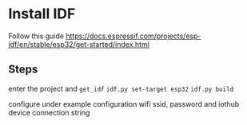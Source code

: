 # Install IDF

Follow this guide 
https://docs.espressif.com/projects/esp-idf/en/stable/esp32/get-started/index.html

## Steps

enter the project and
`get_idf`
`idf.py set-target esp32`
`idf.py build`


configure under example configuration wifi ssid, password and iothub device connection string

